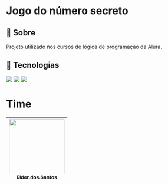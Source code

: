 <h1>Jogo do número secreto</h1>

<h2>📄 Sobre</h2>
<p>Projeto utilizado nos cursos de lógica de programação da Alura.</p>

## 🚀 Tecnologias
<div>
  <img src="https://img.shields.io/badge/HTML-239120?style=for-the-badge&logo=html5&logoColor=white">
  <img src="https://img.shields.io/badge/CSS-239120?&style=for-the-badge&logo=css3&logoColor=white">
  <img src="https://img.shields.io/badge/JavaScript-F7DF1E?style=for-the-badge&logo=javascript&logoColor=black">
</div>

# Time

|[<img loading="lazy" src="https://avatars.githubusercontent.com/u/55960483?v=4" width="150"><br><sub>Elder dos Santos</sub>](https://github.com/elderlima)|
| :---: |
